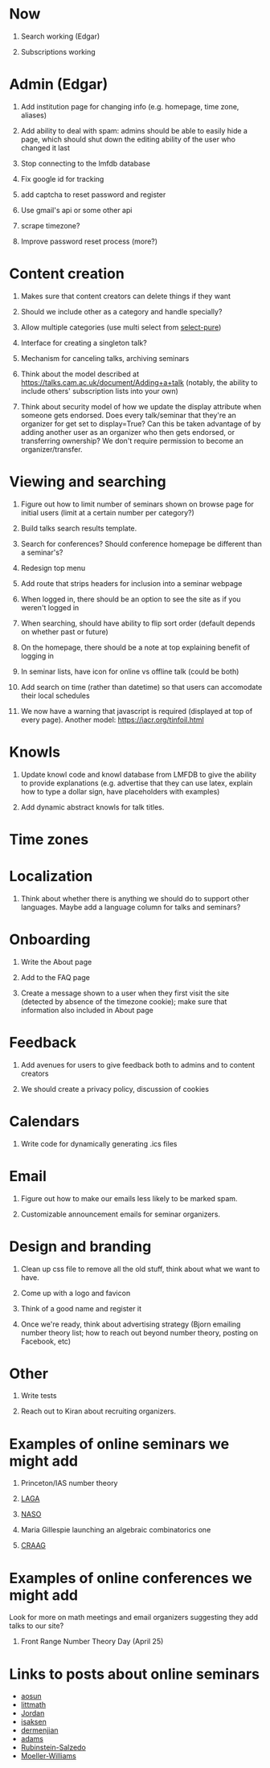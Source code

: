 Now
===

1. Search working (Edgar)

1. Subscriptions working

Admin (Edgar)
=====

1. Add institution page for changing info (e.g. homepage, time zone, aliases)

1. Add ability to deal with spam: admins should be able to easily hide a page, which should shut down the editing ability of the user who changed it last

1. Stop connecting to the lmfdb database

1. Fix google id for tracking

1. add captcha to reset password and register

1. Use gmail's api or some other api

1. scrape timezone?

1. Improve password reset process (more?)


Content creation
================

1. Makes sure that content creators can delete things if they want

1. Should we include other as a category and handle specially?

1. Allow multiple categories (use multi select from [select-pure](https://www.npmjs.com/package/select-pure))

1. Interface for creating a singleton talk?

1. Mechanism for canceling talks, archiving seminars

1. Think about the model described at https://talks.cam.ac.uk/document/Adding+a+talk (notably, the ability to include others' subscription lists into your own)

1. Think about security model of how we update the display attribute when someone gets endorsed.  Does every talk/seminar that they're an organizer for get set to display=True?  Can this be taken advantage of by adding another user as an organizer who then gets endorsed, or transferring ownership?  We don't require permission to become an organizer/transfer.

Viewing and searching
=====================

1. Figure out how to limit number of seminars shown on browse page for initial users (limit at a certain number per category?)

1. Build talks search results template.

1. Search for conferences?  Should conference homepage be different than a seminar's?

1. Redesign top menu

1. Add route that strips headers for inclusion into a seminar webpage

1. When logged in, there should be an option to see the site as if you weren't logged in

1. When searching, should have ability to flip sort order (default depends on whether past or future)

1. On the homepage, there should be a note at top explaining benefit of logging in

1. In seminar lists, have icon for online vs offline talk (could be both)

1. Add search on time (rather than datetime) so that users can accomodate their local schedules

1. We now have a warning that javascript is required (displayed at top of every page).  Another model:  https://iacr.org/tinfoil.html

Knowls
======

1. Update knowl code and knowl database from LMFDB to give the ability to provide explanations (e.g. advertise that they can use latex, explain how to type a dollar sign, have placeholders with examples)

1. Add dynamic abstract knowls for talk titles.

Time zones
==========

Localization
============

1. Think about whether there is anything we should do to support other languages.  Maybe add a language column for talks and seminars?

Onboarding
==========

1. Write the About page

1. Add to the FAQ page

1. Create a message shown to a user when they first visit the site (detected by absence of the timezone cookie); make sure that information also included in About page

Feedback
========

1. Add avenues for users to give feedback both to admins and to content creators

1. We should create a privacy policy, discussion of cookies

Calendars
=========

1. Write code for dynamically generating .ics files

Email
=====

1. Figure out how to make our emails less likely to be marked spam.

2. Customizable announcement emails for seminar organizers.

Design and branding
===================

1. Clean up css file to remove all the old stuff, think about what we want to have.

1. Come up with a logo and favicon

1. Think of a good name and register it

1. Once we're ready, think about advertising strategy (Bjorn emailing number theory list; how to reach out beyond number theory, posting on Facebook, etc)

Other
=====

1. Write tests

1. Reach out to Kiran about recruiting organizers.

Examples of online seminars we might add
========================================

1. Princeton/IAS number theory

1. [LAGA](https://www.math.univ-paris13.fr/laga/index.php/fr/pm/seminaires?id=97:seminaire-d-analyse-appliquee-2&catid=76:seminaires-pm-edp)

1. [NASO](https://docs.google.com/spreadsheets/d/1MwTXrguSlEon46UKFV1ZJSeozsOECfUvSL6Othufyvs/edit#gid=0)

1. Maria Gillespie launching an algebraic combinatorics one

1. [CRAAG](https://www.daniellitt.com/crag)

Examples of online conferences we might add
===========================================

Look for more on math meetings and email organizers suggesting they add talks to our site?

1. Front Range Number Theory Day (April 25)

Links to posts about online seminars
====================================

- [aosun](http://math.mit.edu/~aosun/online_seminars.html?fbclid=IwAR12HWLaSri3aYplQ3DZNOjnOrjKy6uZmRDmLAX4jX46hkJR_O0eNVVBNWM)
- [littmath](https://www.google.com/url?q=https://twitter.com/littmath/status/1242468857975115777&sa=D&source=hangouts&ust=1585257466247000&usg=AFQjCNES39qjlCfz_icIFwOg6-8j6EF1Rw)
- [Jordan](https://twitter.com/JSEllenberg/status/1238872137588490240)
- [isaksen](https://s.wayne.edu/isaksen/echt/)
- [dermenjian](http://dermenjian.com/seminars/)
- [adams](https://www.math.colostate.edu/~adams/advising/onlineSeminars/?fbclid=IwAR10iN4GQv4jc39IcRiuohJZJbos7iJcFh9v1p2MgTtOBR6TOomWSPaPkzs)
- [Rubinstein-Salzedo](https://www.facebook.com/complexzeta/posts/10107887555517347)
- [Moeller-Williams](https://johncarlosbaez.wordpress.com/2020/03/24/actucr-seminar/?fbclid=IwAR0JUBHUs7mxdnR8ynShIt-6QCFI81mU7DZFwETYHIQCH9QvXcE5lpGALKc)
